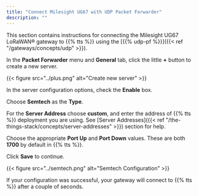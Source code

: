 ```yaml
---
title: "Connect Milesight UG67 with UDP Packet Forwarder"
description: ""
---
```


This section contains instructions for connecting the Milesight UG67 LoRaWAN® gateway to {{% tts %}} using the [{{% udp-pf %}}]({{< ref "/gateways/concepts/udp" >}}).

<!--more-->

In the **Packet Forwarder** menu and **General** tab, click the little **+** button to create a new server.

{{< figure src="../plus.png" alt="Create new server" >}}

In the server configuration options, check the **Enable** box.

Choose **Semtech** as the **Type**.

For the **Server Address** choose **custom**, and enter the address of {{% tts %}} deployment you are using. See [Server Addresses]({{< ref "/the-things-stack/concepts/server-addresses" >}}) section for help.

Choose the appropriate **Port Up** and **Port Down** values. These are both **1700** by default in {{% tts %}}.

Click **Save** to continue.

{{< figure src="../semtech.png" alt="Semtech Configuration" >}}

If your configuration was successful, your gateway will connect to {{% tts %}} after a couple of seconds.
